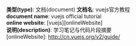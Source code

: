 **类型(type)**: 文档(document)
**文档名**: vuejs官方教程  
**document name**: vuejs official tutorial  
**online website**: [vuejs][onlineWebsite]  
**说明(description)**: 学习笔记与代码片段摘要  
[onlineWebsite]: http://cn.vuejs.org/v2/guide/